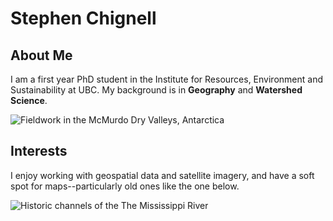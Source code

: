 #  Stephen Chignell

## About Me

I am a first year PhD student in the Institute for Resources, Environment and Sustainability at UBC. My background is in **Geography** and **Watershed Science**.

![*Fieldwork in the McMurdo Dry Valleys, Antarctica*](https://www.nrel.colostate.edu/wp-content/uploads/2018/06/StephenChignell-300x225.jpg)



## Interests
I enjoy working with geospatial data and satellite imagery, and have a soft spot for maps--particularly old ones like the one below. 


![*Historic channels of the The Mississippi River*](https://blog.patternbank.com/wp-content/uploads/2012/09/the-alluvial-valley-of-the-lower-mississippi-river-harold-fisk-01.jpg)


